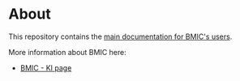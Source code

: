 # About

&#x20;This repository contains the [main documentation for BMIC's users](https://github.com/k-CIR/MR-Center/wiki).&#x20;

More information about BMIC here:

* [BMIC - KI page](https://ki.se/en/research/research-infrastructure-and-environments/core-facilities-for-research/bmic-about-us)
